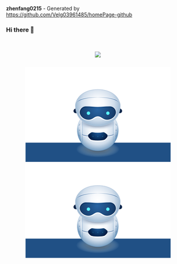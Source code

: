 **zhenfang0215** - Generated by https://github.com/Velg03961485/homePage-github
### Hi there 👋
<h1 align='center'><a href='https://git.io/typing-svg'><img src='https://readme-typing-svg.herokuapp.com/?lines=Hello,+World!;My+name+is+zhenfang0215.;Welcome+to+my+profile!&center=true&size=27'></a></h1>
<p align='center'><img src='https://raw.githubusercontent.com/Velg03961485/Velg03961485/b9b3356988d880112b25e64401bc40301b1fed77/robot.svg'><img src='https://github.com/Velg03961485/Velg03961485/blob/master/robot.svg'></p>
